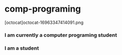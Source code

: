 # comp-programing
[octocat]octocat-16963347414091.png
### I am currently a computer programing student
### I am a student
